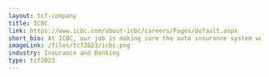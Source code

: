```yaml
---
layout: tcf-company
title: ICBC
link: https://www.icbc.com/about-icbc/careers/Pages/default.aspx
short_bio: At ICBC, our job is making sure the auto insurance system works for all road users. We make decisions with every British Columbian in mind and support drivers both on and off the road. Working closely with our staff, stakeholders and partners, we're committed to a safer B.C. and an insurance system we can be proud of — now and in the future.
imageLink: /files/tcf2023/icbc.png
industry: Insurance and Banking
type: tcf2023
---
```

